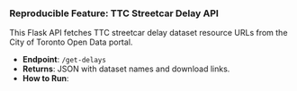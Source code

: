 

### Reproducible Feature: TTC Streetcar Delay API

This Flask API fetches TTC streetcar delay dataset resource URLs from the City of Toronto Open Data portal.

- **Endpoint**: `/get-delays`
- **Returns**: JSON with dataset names and download links.
- **How to Run**:
